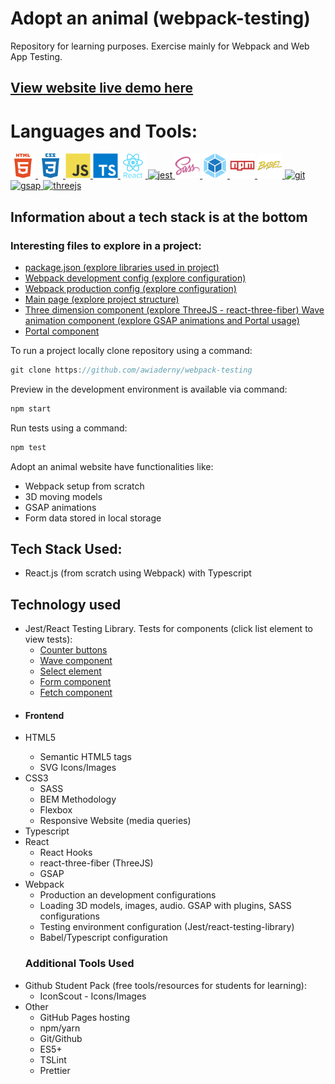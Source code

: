 # Adopt an animal (webpack-testing)

Repository for learning purposes. Exercise mainly for
Webpack and Web App Testing.

## [View website live demo here](https://awiaderny.github.io/webpack-testing/)

<h1 align="left">Languages and Tools:</h1>
<p align="left">
 <a href="https://www.w3.org/html/" target="_blank"> <img src="https://raw.githubusercontent.com/devicons/devicon/d00d0969292a6569d45b06d3f350f463a0107b0d/icons/html5/html5-plain-wordmark.svg" alt="html5" width="40" height="40"/> </a>
 <a href="https://www.w3schools.com/css/" target="_blank"> <img src="https://raw.githubusercontent.com/devicons/devicon/d00d0969292a6569d45b06d3f350f463a0107b0d/icons/css3/css3-plain-wordmark.svg" alt="css3" width="40" height="40"/> </a>
 <a href="https://developer.mozilla.org/en-US/docs/Web/JavaScript" target="_blank"> <img src="https://raw.githubusercontent.com/devicons/devicon/d00d0969292a6569d45b06d3f350f463a0107b0d/icons/javascript/javascript-original.svg" alt="javascript" width="40" height="40"/> </a>
 <a href="https://www.typescriptlang.org/" target="_blank"> <img src="https://raw.githubusercontent.com/devicons/devicon/d00d0969292a6569d45b06d3f350f463a0107b0d/icons/typescript/typescript-original.svg" alt="typescript" width="40" height="40"/> </a>
 <a href="https://reactjs.org/" target="_blank"> <img src="https://raw.githubusercontent.com/devicons/devicon/d00d0969292a6569d45b06d3f350f463a0107b0d/icons/react/react-original-wordmark.svg" alt="react" width="40" height="40"/> </a>
 <a href="https://jestjs.io" target="_blank"> <img src="https://www.vectorlogo.zone/logos/jestjsio/jestjsio-icon.svg" alt="jest" width="40" height="40"/> </a>
 <a href="https://sass-lang.com" target="_blank"> <img src="https://raw.githubusercontent.com/devicons/devicon/d00d0969292a6569d45b06d3f350f463a0107b0d/icons/sass/sass-original.svg" alt="sass" width="40" height="40"/> </a>
 <a href="https://webpack.js.org" target="_blank"> <img src="https://raw.githubusercontent.com/devicons/devicon/d00d0969292a6569d45b06d3f350f463a0107b0d/icons/webpack/webpack-original.svg" alt="webpack" width="40" height="40"/> </a>
 <a href="https://www.npmjs.com/" target="_blank"> <img src="https://raw.githubusercontent.com/devicons/devicon/d00d0969292a6569d45b06d3f350f463a0107b0d/icons/npm/npm-original-wordmark.svg" alt="npm" width="40" height="40"/> </a>
 <a href="https://babeljs.io/" target="_blank"> <img src="https://raw.githubusercontent.com/devicons/devicon/d00d0969292a6569d45b06d3f350f463a0107b0d/icons/babel/babel-original.svg" alt="babel" width="40" height="40"/> </a>
 <a href="https://git-scm.com/" target="_blank"> <img src="https://www.vectorlogo.zone/logos/git-scm/git-scm-icon.svg" alt="git" width="40" height="40"/> </a>
 <a href="https://greensock.com/gsap/" target="_blank"> <img src="https://richcontentdesign.com/wp-content/uploads/2019/10/greensock@2x.png" alt="gsap" width="40" height="40"/> </a>
 <a href="https://threejs.org/" target="_blank"> <img src="https://miro.medium.com/max/724/1*aDcnXab1QC_5KF8JUxDEYA.png" alt="threejs" width="80" height="40"/> </a>
</p>

## Information about a tech stack is at the bottom

### Interesting files to explore in a project:

-   [package.json (explore libraries used in project)](https://github.com/awiaderny/webpack-testing/blob/master/package.json)
-   [Webpack development config (explore configuration)](https://github.com/awiaderny/webpack-testing/blob/master/webpack.config.dev.js)
-   [Webpack production config (explore configuration)](https://github.com/awiaderny/webpack-testing/blob/master/webpack.config.js)
-   [Main page (explore project structure)](https://github.com/awiaderny/webpack-testing/blob/master/src/MainPage.tsx)
-   [Three dimension component (explore ThreeJS - react-three-fiber) ](https://github.com/awiaderny/webpack-testing/blob/master/src/components/ThreeDimensionComponent/ThreeDimensionComponent.tsx)
    [Wave animation component (explore GSAP animations and Portal usage)](https://github.com/awiaderny/webpack-testing/blob/master/src/components/RewardComponent/RewardComponent.tsx)
-   [Portal component](https://github.com/awiaderny/webpack-testing/blob/master/src/components/RewardComponent/Portal.tsx)

To run a project locally clone repository using a command:

```js
git clone https://github.com/awiaderny/webpack-testing
```

Preview in the development environment is available via command:

```js
npm start
```

Run tests using a command:

```js
npm test
```

<section
  style={{
    fontSize: '1.2rem',
    marginBottom: '1.2em',
    lineHeight: '1.5',
  }}
>
  <p style={{ fontSize: '1.2rem', marginBottom: '1.2em' }}>
    Adopt an animal website have functionalities like:
    <ul>
      <li>Webpack setup from scratch</li>
      <li>3D moving models</li>
      <li>GSAP animations</li>
      <li>Form data stored in local storage</li>
    </ul>
  </p>
  <h1>Tech Stack Used:</h1>
  <ul>
    <li>
      React.js (from scratch using Webpack) with Typescript
    </li>
  </ul>
  <h1>Technology used</h1>
  <ul>
  <li>
        Jest/React Testing Library. Tests for components (click list element to view tests):
        <ul>
          <li><a href='https://github.com/awiaderny/webpack-testing/blob/master/src/components/CounterComponent/Counter.test.tsx'>Counter buttons</a></li>
          <li><a href='https://github.com/awiaderny/webpack-testing/blob/master/src/components/RewardComponent/RewardComponent.test.tsx'>Wave component</a></li>
          <li><a href='https://github.com/awiaderny/webpack-testing/blob/master/src/components/SelectComponent/SelectElement.test.tsx'>Select element</a></li>
          <li><a href='https://github.com/awiaderny/webpack-testing/blob/master/src/components/FormComponent/FormComponent.test.tsx'>Form component</a></li>
          <li><a href='https://github.com/awiaderny/webpack-testing/blob/master/src/components/FetchComponent/FetchComponent.test.tsx'>Fetch component</a></li>
        </ul>
      </li>
    <li>
      <h4>Frontend</h4>
      <li>HTML5</li>
      <ul>
        <li>Semantic HTML5 tags</li>
        <li>SVG Icons/Images</li>
      </ul>
      <li>
        CSS3
        <ul>
          <li>SASS</li>
          <li>BEM Methodology</li>
          <li>Flexbox</li>
          <li>Responsive Website (media queries)</li>
        </ul>
      </li>
      <li>Typescript</li>
      <li>
        React
        <ul>
          <li>React Hooks</li>
          <li>react-three-fiber (ThreeJS)</li>
          <li>GSAP</li>
        </ul>
      </li>
      <li>
        Webpack
        <ul>
          <li>Production an development configurations</li>
          <li>
            Loading 3D models, images, audio. GSAP with plugins,
            SASS configurations
          </li>
          <li>
            Testing environment configuration
            (Jest/react-testing-library)
          </li>
          <li>Babel/Typescript configuration</li>
        </ul>
      </li>
    </li>
  </ul>
  <ul>
    <h3>Additional Tools Used</h3>
    <li>
      Github Student Pack (free tools/resources for students for
      learning):
      <ul>
        <li>IconScout - Icons/Images</li>
      </ul>
    </li>
    <li>
      Other
      <ul>
        <li>GitHub Pages hosting</li>
        <li>npm/yarn</li>
        <li>Git/Github</li>
        <li>ES5+</li>
        <li>TSLint</li>
        <li>Prettier</li>
      </ul>
    </li>
  </ul>
</section>
